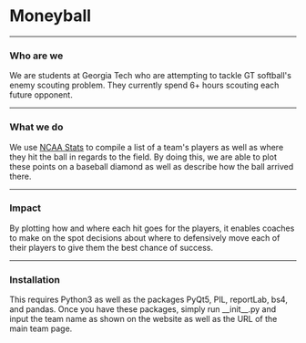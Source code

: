 # Moneyball

----
### Who are we

We are students at Georgia Tech who are attempting to tackle GT softball's enemy scouting problem. They currently spend 6+ hours scouting each future opponent.

----
### What we do

We use [NCAA Stats](http://stats.ncaa.org/) to compile a list of a team's players as well as where they hit the ball in regards to the field. By doing this, we are able to plot these points on a baseball diamond as well as describe how the ball arrived there.

----
### Impact

By plotting how and where each hit goes for the players, it enables coaches to make on the spot decisions about where to defensively move each of their players to give them the best chance of success.

----
### Installation

This requires Python3 as well as the packages PyQt5, PIL, reportLab, bs4, and pandas. Once you have these packages, simply run \_\_init\_\_.py and input the team name as shown on the website as well as the URL of the main team page.